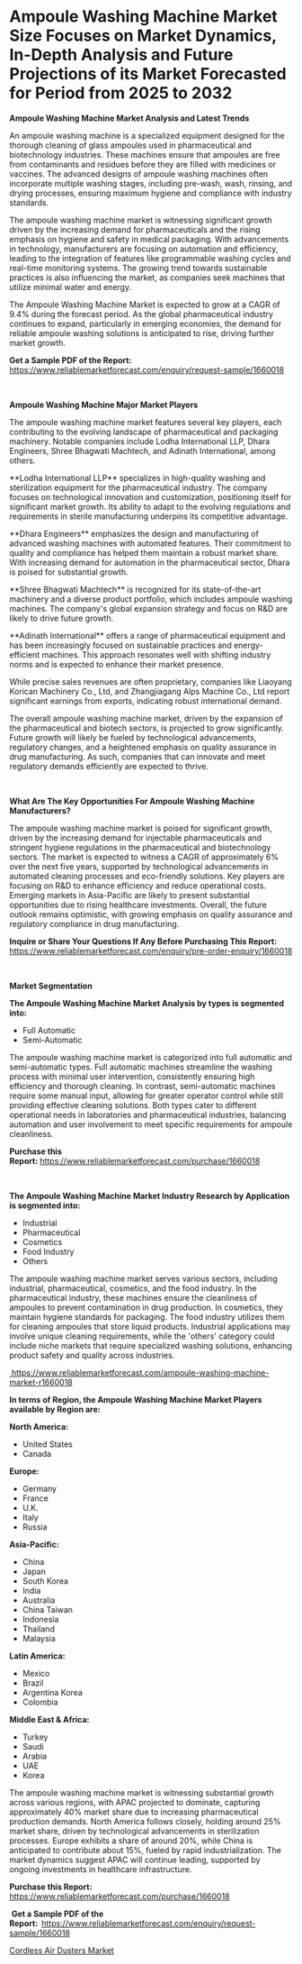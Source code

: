 <p><h1>Ampoule Washing Machine Market Size Focuses on Market Dynamics, In-Depth Analysis and Future Projections of its Market Forecasted for Period from 2025 to 2032</h1></p><p><strong>Ampoule Washing Machine Market Analysis and Latest Trends</strong></p>
<p><p>An ampoule washing machine is a specialized equipment designed for the thorough cleaning of glass ampoules used in pharmaceutical and biotechnology industries. These machines ensure that ampoules are free from contaminants and residues before they are filled with medicines or vaccines. The advanced designs of ampoule washing machines often incorporate multiple washing stages, including pre-wash, wash, rinsing, and drying processes, ensuring maximum hygiene and compliance with industry standards.</p><p>The ampoule washing machine market is witnessing significant growth driven by the increasing demand for pharmaceuticals and the rising emphasis on hygiene and safety in medical packaging. With advancements in technology, manufacturers are focusing on automation and efficiency, leading to the integration of features like programmable washing cycles and real-time monitoring systems. The growing trend towards sustainable practices is also influencing the market, as companies seek machines that utilize minimal water and energy.</p><p>The Ampoule Washing Machine Market is expected to grow at a CAGR of 9.4% during the forecast period. As the global pharmaceutical industry continues to expand, particularly in emerging economies, the demand for reliable ampoule washing solutions is anticipated to rise, driving further market growth.</p></p>
<p><strong>Get a Sample PDF of the Report:&nbsp;</strong> <a href="https://www.reliablemarketforecast.com/enquiry/request-sample/1660018?utm_campaign=1169&utm_medium=2&utm_source=Github&utm_content=ia&utm_term=20022025&utm_id=ampoule-washing-machine">https://www.reliablemarketforecast.com/enquiry/request-sample/1660018</a></p>
<p>&nbsp;</p>
<p><strong>Ampoule Washing Machine Major Market Players</strong></p>
<p><p>The ampoule washing machine market features several key players, each contributing to the evolving landscape of pharmaceutical and packaging machinery. Notable companies include Lodha International LLP, Dhara Engineers, Shree Bhagwati Machtech, and Adinath International, among others.</p><p>**Lodha International LLP** specializes in high-quality washing and sterilization equipment for the pharmaceutical industry. The company focuses on technological innovation and customization, positioning itself for significant market growth. Its ability to adapt to the evolving regulations and requirements in sterile manufacturing underpins its competitive advantage.</p><p>**Dhara Engineers** emphasizes the design and manufacturing of advanced washing machines with automated features. Their commitment to quality and compliance has helped them maintain a robust market share. With increasing demand for automation in the pharmaceutical sector, Dhara is poised for substantial growth.</p><p>**Shree Bhagwati Machtech** is recognized for its state-of-the-art machinery and a diverse product portfolio, which includes ampoule washing machines. The company's global expansion strategy and focus on R&D are likely to drive future growth.</p><p>**Adinath International** offers a range of pharmaceutical equipment and has been increasingly focused on sustainable practices and energy-efficient machines. This approach resonates well with shifting industry norms and is expected to enhance their market presence.</p><p>While precise sales revenues are often proprietary, companies like Liaoyang Korican Machinery Co., Ltd, and Zhangjiagang Alps Machine Co., Ltd report significant earnings from exports, indicating robust international demand.</p><p>The overall ampoule washing machine market, driven by the expansion of the pharmaceutical and biotech sectors, is projected to grow significantly. Future growth will likely be fueled by technological advancements, regulatory changes, and a heightened emphasis on quality assurance in drug manufacturing. As such, companies that can innovate and meet regulatory demands efficiently are expected to thrive.</p></p>
<p>&nbsp;</p>
<p><strong>What Are The Key Opportunities For Ampoule Washing Machine Manufacturers?</strong></p>
<p><p>The ampoule washing machine market is poised for significant growth, driven by the increasing demand for injectable pharmaceuticals and stringent hygiene regulations in the pharmaceutical and biotechnology sectors. The market is expected to witness a CAGR of approximately 6% over the next five years, supported by technological advancements in automated cleaning processes and eco-friendly solutions. Key players are focusing on R&D to enhance efficiency and reduce operational costs. Emerging markets in Asia-Pacific are likely to present substantial opportunities due to rising healthcare investments. Overall, the future outlook remains optimistic, with growing emphasis on quality assurance and regulatory compliance in drug manufacturing.</p></p>
<p><strong>Inquire or Share Your Questions If Any Before Purchasing This Report:</strong> <a href="https://www.reliablemarketforecast.com/enquiry/pre-order-enquiry/1660018?utm_campaign=1169&utm_medium=2&utm_source=Github&utm_content=ia&utm_term=20022025&utm_id=ampoule-washing-machine">https://www.reliablemarketforecast.com/enquiry/pre-order-enquiry/1660018</a></p>
<p>&nbsp;</p>
<p><strong>Market Segmentation</strong></p>
<p><strong>The Ampoule Washing Machine Market Analysis by types is segmented into:</strong></p>
<p><ul><li>Full Automatic</li><li>Semi-Automatic</li></ul></p>
<p><p>The ampoule washing machine market is categorized into full automatic and semi-automatic types. Full automatic machines streamline the washing process with minimal user intervention, consistently ensuring high efficiency and thorough cleaning. In contrast, semi-automatic machines require some manual input, allowing for greater operator control while still providing effective cleaning solutions. Both types cater to different operational needs in laboratories and pharmaceutical industries, balancing automation and user involvement to meet specific requirements for ampoule cleanliness.</p></p>
<p><strong>Purchase this Report:&nbsp;</strong><a href="https://www.reliablemarketforecast.com/purchase/1660018?utm_campaign=1169&utm_medium=2&utm_source=Github&utm_content=ia&utm_term=20022025&utm_id=ampoule-washing-machine">https://www.reliablemarketforecast.com/purchase/1660018</a></p>
<p>&nbsp;</p>
<p><strong>The Ampoule Washing Machine Market Industry Research by Application is segmented into:</strong></p>
<p><ul><li>Industrial</li><li>Pharmaceutical</li><li>Cosmetics</li><li>Food Industry</li><li>Others</li></ul></p>
<p><p>The ampoule washing machine market serves various sectors, including industrial, pharmaceutical, cosmetics, and the food industry. In the pharmaceutical industry, these machines ensure the cleanliness of ampoules to prevent contamination in drug production. In cosmetics, they maintain hygiene standards for packaging. The food industry utilizes them for cleaning ampoules that store liquid products. Industrial applications may involve unique cleaning requirements, while the 'others' category could include niche markets that require specialized washing solutions, enhancing product safety and quality across industries.</p></p>
<p><a href="https://www.reliablemarketforecast.com/ampoule-washing-machine-market-r1660018?utm_campaign=1169&utm_medium=2&utm_source=Github&utm_content=ia&utm_term=20022025&utm_id=ampoule-washing-machine">&nbsp;https://www.reliablemarketforecast.com/ampoule-washing-machine-market-r1660018</a></p>
<p><strong>In terms of Region, the Ampoule Washing Machine Market Players available by Region are:</strong></p>
<p>
    <p> <strong> North America: </strong>
        <ul>
            <li>United States</li>
            <li>Canada</li>
        </ul>
        </p> 
    <p> <strong> Europe: </strong>
        <ul>
            <li>Germany</li>
            <li>France</li>
            <li>U.K.</li>
            <li>Italy</li>
            <li>Russia</li>
        </ul>
        </p> 
    <p> <strong> Asia-Pacific: </strong>
        <ul>
            <li>China</li>
            <li>Japan</li>
            <li>South Korea</li>
            <li>India</li>
            <li>Australia</li>
            <li>China Taiwan</li>
            <li>Indonesia</li>
            <li>Thailand</li>
            <li>Malaysia</li>
        </ul>
        </p> 
    <p> <strong> Latin America: </strong>
        <ul>
            <li>Mexico</li>
            <li>Brazil</li>
            <li>Argentina Korea</li>
            <li>Colombia</li>
        </ul>
        </p> 
    <p> <strong> Middle East & Africa: </strong>
        <ul>
            <li>Turkey</li>
            <li>Saudi</li>
            <li>Arabia</li>
            <li>UAE</li>
            <li>Korea</li>
        </ul>
    </p>
    </p>
<p><p>The ampoule washing machine market is witnessing substantial growth across various regions, with APAC projected to dominate, capturing approximately 40% market share due to increasing pharmaceutical production demands. North America follows closely, holding around 25% market share, driven by technological advancements in sterilization processes. Europe exhibits a share of around 20%, while China is anticipated to contribute about 15%, fueled by rapid industrialization. The market dynamics suggest APAC will continue leading, supported by ongoing investments in healthcare infrastructure.</p></p>
<p><strong>Purchase this Report: </strong><a href="https://www.reliablemarketforecast.com/purchase/1660018?utm_campaign=1169&utm_medium=2&utm_source=Github&utm_content=ia&utm_term=20022025&utm_id=ampoule-washing-machine">https://www.reliablemarketforecast.com/purchase/1660018</a></p>
<p>&nbsp;<strong>Get a Sample PDF of the Report:&nbsp;&nbsp;</strong><a href="https://www.reliablemarketforecast.com/enquiry/request-sample/1660018?utm_campaign=1169&utm_medium=2&utm_source=Github&utm_content=ia&utm_term=20022025&utm_id=ampoule-washing-machine">https://www.reliablemarketforecast.com/enquiry/request-sample/1660018</a></p>
<p><strong></strong></p>
<p><p><a href="https://github.com/pizolina/Market-Research-Report-List-7/blob/main/cordless-air-dusters-market.md?utm_campaign=1169&utm_medium=2&utm_source=Github&utm_content=ia&utm_term=20022025&utm_id=ampoule-washing-machine">Cordless Air Dusters Market</a></p></p>